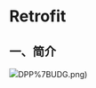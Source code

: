 # Retrofit

## 一、简介

![](https://github.com/3rdPartyLibraryAnalysis/Retrofit/blob/master/%7BFIXWBT%60%25WF953U)DPP%7BUDG.png)
